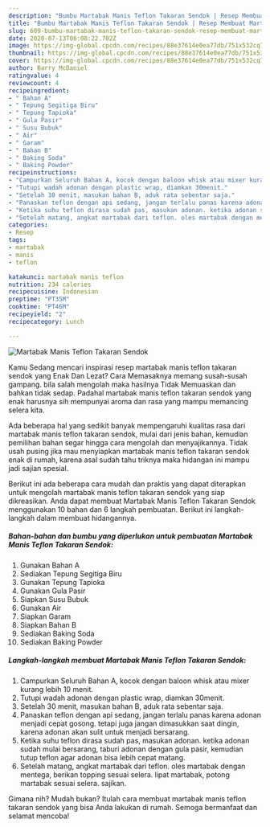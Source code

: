 ```yaml
---
description: "Bumbu Martabak Manis Teflon Takaran Sendok | Resep Membuat Martabak Manis Teflon Takaran Sendok Yang Enak dan Simpel"
title: "Bumbu Martabak Manis Teflon Takaran Sendok | Resep Membuat Martabak Manis Teflon Takaran Sendok Yang Enak dan Simpel"
slug: 609-bumbu-martabak-manis-teflon-takaran-sendok-resep-membuat-martabak-manis-teflon-takaran-sendok-yang-enak-dan-simpel
date: 2020-07-13T06:08:22.702Z
image: https://img-global.cpcdn.com/recipes/88e37614e0ea77db/751x532cq70/martabak-manis-teflon-takaran-sendok-foto-resep-utama.jpg
thumbnail: https://img-global.cpcdn.com/recipes/88e37614e0ea77db/751x532cq70/martabak-manis-teflon-takaran-sendok-foto-resep-utama.jpg
cover: https://img-global.cpcdn.com/recipes/88e37614e0ea77db/751x532cq70/martabak-manis-teflon-takaran-sendok-foto-resep-utama.jpg
author: Barry McDaniel
ratingvalue: 4
reviewcount: 4
recipeingredient:
- " Bahan A"
- " Tepung Segitiga Biru"
- " Tepung Tapioka"
- " Gula Pasir"
- " Susu Bubuk"
- " Air"
- " Garam"
- " Bahan B"
- " Baking Soda"
- " Baking Powder"
recipeinstructions:
- "Campurkan Seluruh Bahan A, kocok dengan baloon whisk atau mixer kurang lebih 10 menit."
- "Tutupi wadah adonan dengan plastic wrap, diamkan 30menit."
- "Setelah 30 menit, masukan bahan B, aduk rata sebentar saja."
- "Panaskan teflon dengan api sedang, jangan terlalu panas karena adonan menjadi cepat gosong. tetapi juga jangan dimasukkan saat dingin, karena adonan akan sulit untuk menjadi bersarang."
- "Ketika suhu teflon dirasa sudah pas, masukan adonan. ketika adonan sudah mulai bersarang, taburi adonan dengan gula pasir, kemudian tutup teflon agar adonan bisa lebih cepat matang."
- "Setelah matang, angkat martabak dari teflon. oles martabak dengan mentega, berikan topping sesuai selera. lipat martabak, potong martabak sesuai selera. sajikan."
categories:
- Resep
tags:
- martabak
- manis
- teflon

katakunci: martabak manis teflon 
nutrition: 234 calories
recipecuisine: Indonesian
preptime: "PT35M"
cooktime: "PT46M"
recipeyield: "2"
recipecategory: Lunch

---
```



![Martabak Manis Teflon Takaran Sendok](https://img-global.cpcdn.com/recipes/88e37614e0ea77db/751x532cq70/martabak-manis-teflon-takaran-sendok-foto-resep-utama.jpg)

Kamu Sedang mencari inspirasi resep martabak manis teflon takaran sendok yang Enak Dan Lezat? Cara Memasaknya memang susah-susah gampang. bila salah mengolah maka hasilnya Tidak Memuaskan dan bahkan tidak sedap. Padahal martabak manis teflon takaran sendok yang enak harusnya sih mempunyai aroma dan rasa yang mampu memancing selera kita.



Ada beberapa hal yang sedikit banyak mempengaruhi kualitas rasa dari martabak manis teflon takaran sendok, mulai dari jenis bahan, kemudian pemilihan bahan segar hingga cara mengolah dan menyajikannya. Tidak usah pusing jika mau menyiapkan martabak manis teflon takaran sendok enak di rumah, karena asal sudah tahu triknya maka hidangan ini mampu jadi sajian spesial.


Berikut ini ada beberapa cara mudah dan praktis yang dapat diterapkan untuk mengolah martabak manis teflon takaran sendok yang siap dikreasikan. Anda dapat membuat Martabak Manis Teflon Takaran Sendok menggunakan 10 bahan dan 6 langkah pembuatan. Berikut ini langkah-langkah dalam membuat hidangannya.

<!--inarticleads1-->

##### Bahan-bahan dan bumbu yang diperlukan untuk pembuatan Martabak Manis Teflon Takaran Sendok:

1. Gunakan  Bahan A
1. Sediakan  Tepung Segitiga Biru
1. Gunakan  Tepung Tapioka
1. Gunakan  Gula Pasir
1. Siapkan  Susu Bubuk
1. Gunakan  Air
1. Siapkan  Garam
1. Siapkan  Bahan B
1. Sediakan  Baking Soda
1. Sediakan  Baking Powder




<!--inarticleads2-->

##### Langkah-langkah membuat Martabak Manis Teflon Takaran Sendok:

1. Campurkan Seluruh Bahan A, kocok dengan baloon whisk atau mixer kurang lebih 10 menit.
1. Tutupi wadah adonan dengan plastic wrap, diamkan 30menit.
1. Setelah 30 menit, masukan bahan B, aduk rata sebentar saja.
1. Panaskan teflon dengan api sedang, jangan terlalu panas karena adonan menjadi cepat gosong. tetapi juga jangan dimasukkan saat dingin, karena adonan akan sulit untuk menjadi bersarang.
1. Ketika suhu teflon dirasa sudah pas, masukan adonan. ketika adonan sudah mulai bersarang, taburi adonan dengan gula pasir, kemudian tutup teflon agar adonan bisa lebih cepat matang.
1. Setelah matang, angkat martabak dari teflon. oles martabak dengan mentega, berikan topping sesuai selera. lipat martabak, potong martabak sesuai selera. sajikan.




Gimana nih? Mudah bukan? Itulah cara membuat martabak manis teflon takaran sendok yang bisa Anda lakukan di rumah. Semoga bermanfaat dan selamat mencoba!
